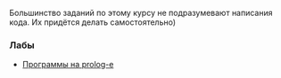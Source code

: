 
Большинство заданий по этому курсу не подразумевают написания кода. Их придётся делать самостоятельно)

### Лабы
- [Программы на prolog-е](task_prolog)
